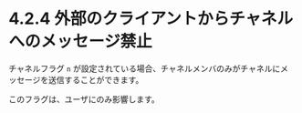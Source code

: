 # 4.2.4 外部のクライアントからチャネルへのメッセージ禁止

チャネルフラグ `n` が設定されている場合、チャネルメンバのみがチャネルにメッセージを送信することができます。

このフラグは、ユーザにのみ影響します。
